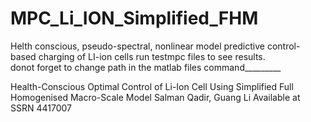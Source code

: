 # MPC_Li_ION_Simplified_FHM
Helth conscious, pseudo-spectral, nonlinear model predictive control-based charging of LI-ion cells
run testmpc files to see results.  
donot forget to change path in the matlab files command_________


Health-Conscious Optimal Control of Li-Ion Cell Using Simplified Full Homogenised Macro-Scale Model
Salman Qadir, Guang Li
Available at SSRN 4417007
